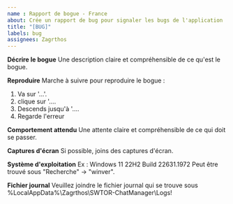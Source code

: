 ```yaml
---
name : Rapport de bogue - France
about: Crée un rapport de bug pour signaler les bugs de l'application !
title: "[BUG]"
labels: bug
assignees: Zagrthos
---
```


**Décrire le bogue**
Une description claire et compréhensible de ce qu'est le bogue.

**Reproduire**
Marche à suivre pour reproduire le bogue :
1. Va sur '...'.
2. clique sur '....
3. Descends jusqu'à '....
4. Regarde l'erreur

**Comportement attendu**
Une attente claire et compréhensible de ce qui doit se passer.

**Captures d'écran**
Si possible, joins des captures d'écran.

**Système d'exploitation**
Ex : Windows 11 22H2 Build 22631.1972
Peut être trouvé sous "Recherche" -> "winver".

**Fichier journal**
Veuillez joindre le fichier journal qui se trouve sous %LocalAppData%\Zagrthos\SWTOR-ChatManager\Logs!

